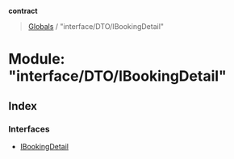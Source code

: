 **contract**

> [Globals](../README.md) / "interface/DTO/IBookingDetail"

# Module: "interface/DTO/IBookingDetail"

## Index

### Interfaces

* [IBookingDetail](../interfaces/_interface_dto_ibookingdetail_.ibookingdetail.md)
